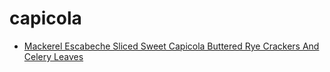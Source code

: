 # capicola

 * [Mackerel Escabeche Sliced Sweet Capicola Buttered Rye Crackers And Celery Leaves](index/m/mackerel-escabeche-sliced-sweet-capicola-buttered-rye-crackers-and-celery-leaves-51257330.json)
